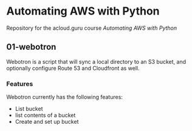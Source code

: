 # Automating AWS with Python

Repository for the acloud.guru course *Automating AWS with Python*

## 01-webotron

Webotron is a script that will sync a local directory to an S3 bucket, and optionally configure Route 53 and Cloudfront as well.

### Features

Webotron currently has the following features:

- List bucket
- list contents of a bucket
- Create and set up bucket
